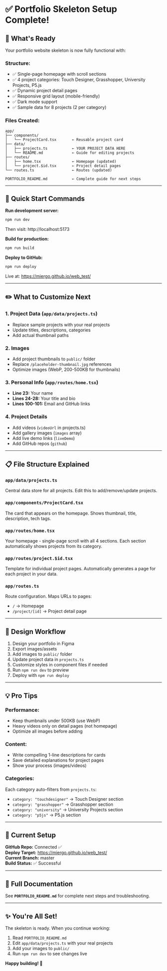 # ✅ Portfolio Skeleton Setup Complete!

## 🎉 What's Ready

Your portfolio website skeleton is now fully functional with:

### Structure:
- ✅ Single-page homepage with scroll sections
- ✅ 4 project categories: Touch Designer, Grasshopper, University Projects, P5.js
- ✅ Dynamic project detail pages
- ✅ Responsive grid layout (mobile-friendly)
- ✅ Dark mode support
- ✅ Sample data for 8 projects (2 per category)

### Files Created:
```
app/
├── components/
│   └── ProjectCard.tsx       ← Reusable project card
├── data/
│   ├── projects.ts           ← YOUR PROJECT DATA HERE
│   └── README.md             ← Guide for editing projects
├── routes/
│   ├── home.tsx              ← Homepage (updated)
│   └── project.$id.tsx       ← Project detail pages
└── routes.ts                 ← Routes (updated)

PORTFOLIO_README.md           ← Complete guide for next steps
```

---

## 🚀 Quick Start Commands

**Run development server:**
```bash
npm run dev
```
Then visit: http://localhost:5173

**Build for production:**
```bash
npm run build
```

**Deploy to GitHub:**
```bash
npm run deploy
```
Live at: https://miergo.github.io/web_test/

---

## ✏️ What to Customize Next

### 1. **Project Data** (`app/data/projects.ts`)
- Replace sample projects with your real projects
- Update titles, descriptions, categories
- Add actual thumbnail paths

### 2. **Images**
- Add project thumbnails to `public/` folder
- Replace `/placeholder-thumbnail.jpg` references
- Optimize images (WebP, 200-500KB for thumbnails)

### 3. **Personal Info** (`app/routes/home.tsx`)
- **Line 23:** Your name
- **Lines 24-28:** Your title and bio  
- **Lines 100-101:** Email and GitHub links

### 4. **Project Details**
- Add videos (`videoUrl` in projects.ts)
- Add gallery images (`images` array)
- Add live demo links (`liveDemo`)
- Add GitHub repos (`github`)

---

## 📋 File Structure Explained

### **`app/data/projects.ts`**
Central data store for all projects. Edit this to add/remove/update projects.

### **`app/components/ProjectCard.tsx`**
The card that appears on the homepage. Shows thumbnail, title, description, tech tags.

### **`app/routes/home.tsx`**
Your homepage - single-page scroll with all 4 sections. Each section automatically shows projects from its category.

### **`app/routes/project.$id.tsx`**
Template for individual project pages. Automatically generates a page for each project in your data.

### **`app/routes.ts`**
Route configuration. Maps URLs to pages:
- `/` → Homepage
- `/project/[id]` → Project detail page

---

## 🎨 Design Workflow

1. Design your portfolio in Figma
2. Export images/assets
3. Add images to `public/` folder
4. Update project data in `projects.ts`
5. Customize styles in component files if needed
6. Run `npm run dev` to preview
7. Deploy with `npm run deploy`

---

## 💡 Pro Tips

### Performance:
- Keep thumbnails under 500KB (use WebP)
- Heavy videos only on detail pages (not homepage)
- Optimize all images before adding

### Content:
- Write compelling 1-line descriptions for cards
- Save detailed explanations for project pages
- Show your process (images/videos)

### Categories:
Each category auto-filters from `projects.ts`:
- `category: "touchdesigner"` → Touch Designer section
- `category: "grasshopper"` → Grasshopper section
- `category: "university"` → University Projects section
- `category: "p5js"` → P5.js section

---

## 🔗 Current Setup

**GitHub Repo:** Connected ✅  
**Deploy Target:** https://miergo.github.io/web_test/  
**Current Branch:** master  
**Build Status:** ✅ Successful

---

## 📖 Full Documentation

See **`PORTFOLIO_README.md`** for complete next steps and troubleshooting.

---

## ✨ You're All Set!

The skeleton is ready. When you continue working:
1. Read `PORTFOLIO_README.md`
2. Edit `app/data/projects.ts` with your real projects
3. Add your images to `public/`
4. Run `npm run dev` to see changes live

**Happy building! 🎨**

